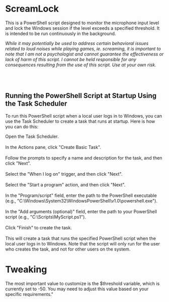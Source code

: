 # ScreamLock

This is a PowerShell script designed to monitor the microphone input level and lock the Windows session if the level exceeds a specified threshold. It is intended to be run continuously in the background. 

*While it may potentially be used to address certain behavioral issues related to loud noises while playing games, ie. screaming, it is important to note that I am not a psychologist and cannot guarantee the effectiveness or lack of harm of this script. I cannot be held responsible for any consequences resulting from the use of this script. Use at your own risk.*

<br>
<br>

## Running the PowerShell Script at Startup Using the Task Scheduler

To run this PowerShell script when a local user logs in to Windows, you can use the Task Scheduler to create a task that runs at startup. Here is how you can do this:

Open the Task Scheduler.<br><br>
In the Actions pane, click "Create Basic Task".<br><br>
Follow the prompts to specify a name and description for the task, and then click "Next".<br><br>
Select the "When I log on" trigger, and then click "Next".<br><br>
Select the "Start a program" action, and then click "Next".<br><br>
In the "Program/script" field, enter the path to the PowerShell executable (e.g., "C:\Windows\System32\WindowsPowerShell\v1.0\powershell.exe").<br><br>
In the "Add arguments (optional)" field, enter the path to your PowerShell script (e.g., "C:\Scripts\MyScript.ps1").<br><br>
Click "Finish" to create the task.<br><br>
This will create a task that runs the specified PowerShell script when the local user logs in to Windows. Note that the script will only run for the user who creates the task, and not for other users on the system.

# Tweaking
The most important value to customize is the $threshold variable, which is currently set to -50. You may need to adjust this value based on your specific requirements."
